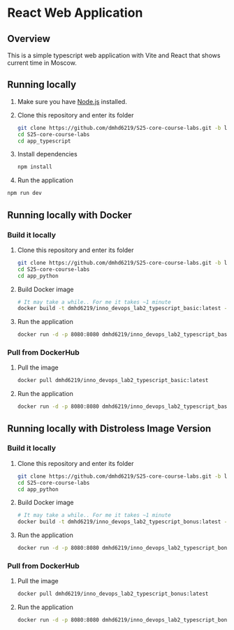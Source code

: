 # React Web Application

## Overview

This is a simple typescript web application with Vite and React that shows current time in Moscow.

## Running locally

1. Make sure you have [Node.js](https://nodejs.org/en) installed.

2. Clone this repository and enter its folder

    ```bash
    git clone https://github.com/dmhd6219/S25-core-course-labs.git -b lab1
    cd S25-core-course-labs
    cd app_typescript
    ```

3. Install dependencies

    ```bash
    npm install
    ```

4. Run the application

```bash
npm run dev
```

## Running locally with Docker

### Build it locally

1. Clone this repository and enter its folder
    ```bash
    git clone https://github.com/dmhd6219/S25-core-course-labs.git -b lab1
    cd S25-core-course-labs
    cd app_python
    ```

2. Build Docker image
   ```bash
   # It may take a while.. For me it takes ~1 minute
   docker build -t dmhd6219/inno_devops_lab2_typescript_basic:latest -f Dockerfile .
   ```

3. Run the application
   ```bash
   docker run -d -p 8080:8080 dmhd6219/inno_devops_lab2_typescript_basic:latest
   ```

### Pull from DockerHub

1. Pull the image
   ```bash
   docker pull dmhd6219/inno_devops_lab2_typescript_basic:latest
   ```

2. Run the application

   ```bash
   docker run -d -p 8080:8080 dmhd6219/inno_devops_lab2_typescript_basic:latest
   ```
   
## Running locally with Distroless Image Version

### Build it locally

1. Clone this repository and enter its folder
    ```bash
    git clone https://github.com/dmhd6219/S25-core-course-labs.git -b lab1
    cd S25-core-course-labs
    cd app_python
    ```

2. Build Docker image
   ```bash
   # It may take a while.. For me it takes ~1 minute
   docker build -t dmhd6219/inno_devops_lab2_typescript_bonus:latest -f distroless.Dockerfile .
   ```

3. Run the application
   ```bash
   docker run -d -p 8080:8080 dmhd6219/inno_devops_lab2_typescript_bonus:latest
   ```

### Pull from DockerHub

1. Pull the image
   ```bash
   docker pull dmhd6219/inno_devops_lab2_typescript_bonus:latest
   ```

2. Run the application

   ```bash
   docker run -d -p 8080:8080 dmhd6219/inno_devops_lab2_typescript_bonus:latest
   ```